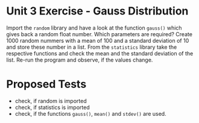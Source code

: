# Unit 3 Exercise - Gauss Distribution
Import the `random` library and have a look at the function `gauss()` which gives back a random float number. Which parameters are required? Create 1000 random nummers with a mean of 100 and a standard deviation of 10 and store these number in a list.
From the `statistics` library take the respective functions and check the mean and the standard deviation of the list. Re-run the program and observe, if the values change.

# Proposed Tests
- check, if random is imported
- check, if statistics is imported
- check, if the functions `gauss()`, `mean()` and `stdev()` are used.